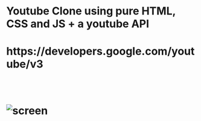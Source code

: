 


<h1> Youtube Clone using pure HTML, CSS and JS + a youtube API<h1>
<p> https://developers.google.com/youtube/v3 <p>
  
<br>

![screen](https://user-images.githubusercontent.com/82295321/151682170-90717710-b258-4b16-9be4-b148396b9ad5.jpg)

